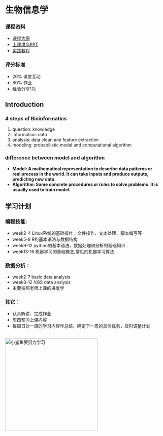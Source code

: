 # 生物信息学

### 课程资料
- [课程大纲]( https://365.kdocs.cn/l/caAbfIt5y8Fk "syllabus")
- [上课讲义PPT](https://cloud.tsinghua.edu.cn/d/dcbb0944631a4291b34c/?p=%2F&mode=list "ppt" )  
- [实践教程](https://book.ncrnalab.org/teaching "tuourial" )

### 评分标准
- 20% 课堂互动
- 80% 作业
- 经验分享1次

## Introduction
### 4 steps of Bioinformatics
1. question: knowledge
2. information: data
3. analysis: data clean and feature extraction
4. modeling: probabilistic model and computational algorithm

### difference between model and algorithm
- **Model: A mathematical representation to describe data patterns or real process in the world. It can take inputs and produce outputs, predicting new data.**
- **Algorithm: Some concrete procedures or rules to solve problems. It is usually used to train model.**

## 学习计划
### 编程技能:
- week2-4 Linux系统的基础操作，文件操作、文本处理、脚本编写等
- week5-8 R的基本语法与数据结构
- week9-12 python的基本语法，数据处理和分析的基础知识
- week13-16 机器学习的基础概念,常见的机器学习算法 

### 数据分析：
- week2-7 basic data analysis
- week8-12 NGS data analysis
- 主要按照老师上课的进度学


### 其它：
- 认真听讲、完成作业
- 周四预习上课内容
- 每周日对一周的学习内容作总结，确定下一周的具体任务，及时调整计划

<br>
<img src="https://pics2.baidu.com/feed/8718367adab44aed4e765e1181cc2f09a08bfb60.jpeg?token=e27d953358e9830371dd1c9b44f340df" alt="小鲨鱼要努力学习" width="300" />
